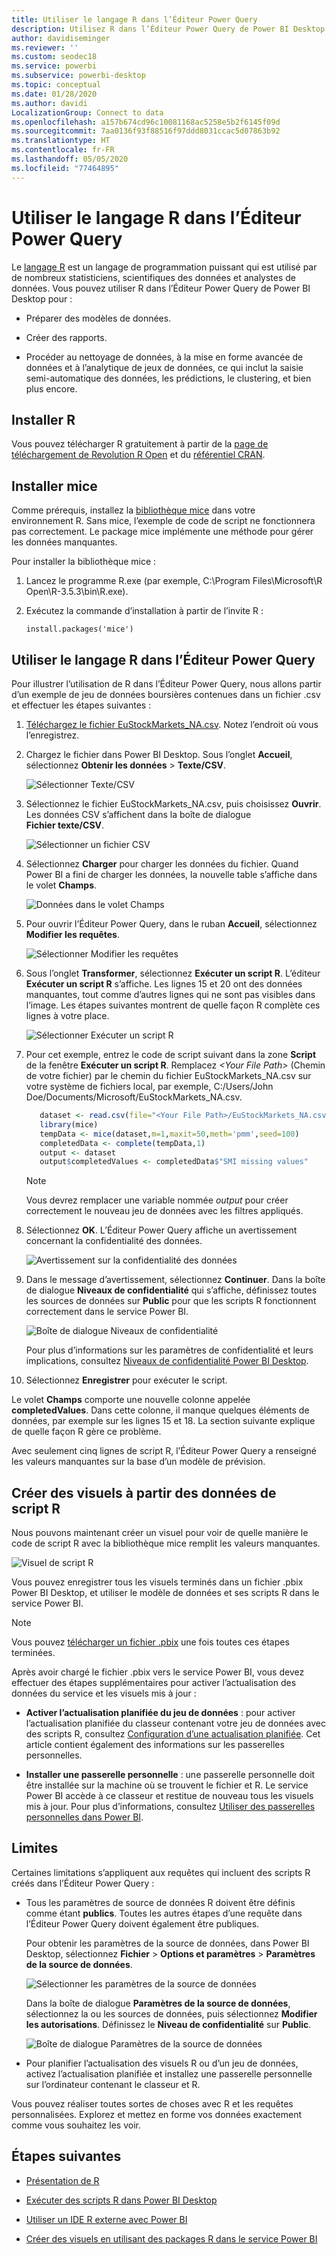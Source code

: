 ```yaml
---
title: Utiliser le langage R dans l’Éditeur Power Query
description: Utilisez R dans l’Éditeur Power Query de Power BI Desktop pour une analytique avancée.
author: davidiseminger
ms.reviewer: ''
ms.custom: seodec18
ms.service: powerbi
ms.subservice: powerbi-desktop
ms.topic: conceptual
ms.date: 01/28/2020
ms.author: davidi
LocalizationGroup: Connect to data
ms.openlocfilehash: a157b674cd96c10081168ac5258e5b2f6145f09d
ms.sourcegitcommit: 7aa0136f93f88516f97ddd8031ccac5d07863b92
ms.translationtype: HT
ms.contentlocale: fr-FR
ms.lasthandoff: 05/05/2020
ms.locfileid: "77464895"
---
```

# <a name="use-r-in-power-query-editor"></a>Utiliser le langage R dans l’Éditeur Power Query

Le [langage R](https://mran.microsoft.com/documents/what-is-r) est un langage de programmation puissant qui est utilisé par de nombreux statisticiens, scientifiques des données et analystes de données. Vous pouvez utiliser R dans l’Éditeur Power Query de Power BI Desktop pour :

* Préparer des modèles de données.

* Créer des rapports.

* Procéder au nettoyage de données, à la mise en forme avancée de données et à l’analytique de jeux de données, ce qui inclut la saisie semi-automatique des données, les prédictions, le clustering, et bien plus encore.  

## <a name="install-r"></a>Installer R

Vous pouvez télécharger R gratuitement à partir de la [page de téléchargement de Revolution R Open](https://mran.revolutionanalytics.com/download/) et du [référentiel CRAN](https://cran.r-project.org/bin/windows/base/).

## <a name="install-mice"></a>Installer mice

Comme prérequis, installez la [bibliothèque mice](https://www.rdocumentation.org/packages/mice/versions/3.5.0/topics/mice) dans votre environnement R. Sans mice, l’exemple de code de script ne fonctionnera pas correctement. Le package mice implémente une méthode pour gérer les données manquantes.

Pour installer la bibliothèque mice :

1. Lancez le programme R.exe (par exemple, C:\Program Files\Microsoft\R Open\R-3.5.3\bin\R.exe).  

2. Exécutez la commande d’installation à partir de l’invite R :

   ``` 
   install.packages('mice') 
   ```

## <a name="use-r-in-power-query-editor"></a>Utiliser le langage R dans l’Éditeur Power Query

Pour illustrer l’utilisation de R dans l’Éditeur Power Query, nous allons partir d’un exemple de jeu de données boursières contenues dans un fichier .csv et effectuer les étapes suivantes :

1. [Téléchargez le fichier EuStockMarkets_NA.csv](https://download.microsoft.com/download/F/8/A/F8AA9DC9-8545-4AAE-9305-27AD1D01DC03/EuStockMarkets_NA.csv). Notez l’endroit où vous l’enregistrez.

1. Chargez le fichier dans Power BI Desktop. Sous l’onglet **Accueil**, sélectionnez **Obtenir les données** > **Texte/CSV**.

   ![Sélectionner Texte/CSV](media/desktop-r-in-query-editor/r-in-query-editor_1.png)

1. Sélectionnez le fichier EuStockMarkets_NA.csv, puis choisissez **Ouvrir**. Les données CSV s’affichent dans la boîte de dialogue **Fichier texte/CSV**.

   ![Sélectionner un fichier CSV](media/desktop-r-in-query-editor/r-in-query-editor_2.png)

1. Sélectionnez **Charger** pour charger les données du fichier. Quand Power BI a fini de charger les données, la nouvelle table s’affiche dans le volet **Champs**.

   ![Données dans le volet Champs](media/desktop-r-in-query-editor/r-in-query-editor_3.png)

1. Pour ouvrir l’Éditeur Power Query, dans le ruban **Accueil**, sélectionnez **Modifier les requêtes**.

   ![Sélectionner Modifier les requêtes](media/desktop-r-in-query-editor/r-in-query-editor_4.png)

1. Sous l’onglet **Transformer**, sélectionnez **Exécuter un script R**. L’éditeur **Exécuter un script R** s’affiche. Les lignes 15 et 20 ont des données manquantes, tout comme d’autres lignes qui ne sont pas visibles dans l’image. Les étapes suivantes montrent de quelle façon R complète ces lignes à votre place.

   ![Sélectionner Exécuter un script R](media/desktop-r-in-query-editor/r-in-query-editor_5d.png)

1. Pour cet exemple, entrez le code de script suivant dans la zone **Script** de la fenêtre **Exécuter un script R**. Remplacez *&lt;Your File Path&gt;* (Chemin de votre fichier) par le chemin du fichier EuStockMarkets_NA.csv sur votre système de fichiers local, par exemple, C:/Users/John Doe/Documents/Microsoft/EuStockMarkets_NA.csv.

    ```r
       dataset <- read.csv(file="<Your File Path>/EuStockMarkets_NA.csv", header=TRUE, sep=",")
       library(mice)
       tempData <- mice(dataset,m=1,maxit=50,meth='pmm',seed=100)
       completedData <- complete(tempData,1)
       output <- dataset
       output$completedValues <- completedData$"SMI missing values"
    ```

    > [!NOTE]
    > Vous devrez remplacer une variable nommée *output* pour créer correctement le nouveau jeu de données avec les filtres appliqués.

7. Sélectionnez **OK**. L’Éditeur Power Query affiche un avertissement concernant la confidentialité des données.

   ![Avertissement sur la confidentialité des données](media/desktop-r-in-query-editor/r-in-query-editor_6.png)
8. Dans le message d’avertissement, sélectionnez **Continuer**. Dans la boîte de dialogue **Niveaux de confidentialité** qui s’affiche, définissez toutes les sources de données sur **Public** pour que les scripts R fonctionnent correctement dans le service Power BI. 

   ![Boîte de dialogue Niveaux de confidentialité](media/desktop-r-in-query-editor/r-in-query-editor_7.png)

   Pour plus d’informations sur les paramètres de confidentialité et leurs implications, consultez [Niveaux de confidentialité Power BI Desktop](desktop-privacy-levels.md).

 9. Sélectionnez **Enregistrer** pour exécuter le script. 

   Le volet **Champs** comporte une nouvelle colonne appelée **completedValues**. Dans cette colonne, il manque quelques éléments de données, par exemple sur les lignes 15 et 18. La section suivante explique de quelle façon R gère ce problème.

   Avec seulement cinq lignes de script R, l’Éditeur Power Query a renseigné les valeurs manquantes sur la base d’un modèle de prévision.

## <a name="create-visuals-from-r-script-data"></a>Créer des visuels à partir des données de script R

Nous pouvons maintenant créer un visuel pour voir de quelle manière le code de script R avec la bibliothèque mice remplit les valeurs manquantes.

![Visuel de script R](media/desktop-r-in-query-editor/r-in-query-editor_8a.png)

Vous pouvez enregistrer tous les visuels terminés dans un fichier .pbix Power BI Desktop, et utiliser le modèle de données et ses scripts R dans le service Power BI.

> [!NOTE]
> Vous pouvez [télécharger un fichier .pbix](https://download.microsoft.com/download/F/8/A/F8AA9DC9-8545-4AAE-9305-27AD1D01DC03/Complete%20Values%20with%20R%20in%20PQ.pbix) une fois toutes ces étapes terminées.

Après avoir chargé le fichier .pbix vers le service Power BI, vous devez effectuer des étapes supplémentaires pour activer l’actualisation des données du service et les visuels mis à jour :  

* **Activer l’actualisation planifiée du jeu de données** : pour activer l’actualisation planifiée du classeur contenant votre jeu de données avec des scripts R, consultez [Configuration d’une actualisation planifiée](refresh-scheduled-refresh.md). Cet article contient également des informations sur les passerelles personnelles.

* **Installer une passerelle personnelle** : une passerelle personnelle doit être installée sur la machine où se trouvent le fichier et R. Le service Power BI accède à ce classeur et restitue de nouveau tous les visuels mis à jour. Pour plus d’informations, consultez [Utiliser des passerelles personnelles dans Power BI](service-gateway-personal-mode.md).

## <a name="limitations"></a>Limites

Certaines limitations s’appliquent aux requêtes qui incluent des scripts R créés dans l’Éditeur Power Query :

* Tous les paramètres de source de données R doivent être définis comme étant **publics**. Toutes les autres étapes d’une requête dans l’Éditeur Power Query doivent également être publiques. 

   Pour obtenir les paramètres de la source de données, dans Power BI Desktop, sélectionnez **Fichier** > **Options et paramètres** > **Paramètres de la source de données**.

   ![Sélectionner les paramètres de la source de données](media/desktop-r-in-query-editor/r-in-query-editor_9.png)

   Dans la boîte de dialogue **Paramètres de la source de données**, sélectionnez la ou les sources de données, puis sélectionnez **Modifier les autorisations**. Définissez le **Niveau de confidentialité** sur **Public**.

   ![Boîte de dialogue Paramètres de la source de données](media/desktop-r-in-query-editor/r-in-query-editor_10.png)  
  
* Pour planifier l’actualisation des visuels R ou d’un jeu de données, activez l’actualisation planifiée et installez une passerelle personnelle sur l’ordinateur contenant le classeur et R. 

Vous pouvez réaliser toutes sortes de choses avec R et les requêtes personnalisées. Explorez et mettez en forme vos données exactement comme vous souhaitez les voir.

## <a name="next-steps"></a>Étapes suivantes

* [Présentation de R](https://mran.microsoft.com/documents/what-is-r) 

* [Exécuter des scripts R dans Power BI Desktop](desktop-r-scripts.md) 

* [Utiliser un IDE R externe avec Power BI](desktop-r-ide.md) 

* [Créer des visuels en utilisant des packages R dans le service Power BI](service-r-packages-support.md)

